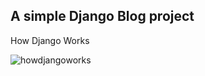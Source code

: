 ## A simple Django Blog project

How Django Works

![howdjangoworks](https://user-images.githubusercontent.com/43789802/59211154-dd532300-8bb7-11e9-91e5-33c7cb1dff54.jpg)
